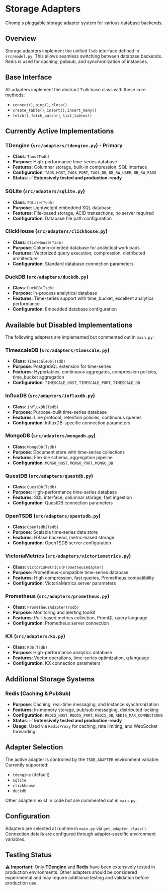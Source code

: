 # Storage Adapters

Chomp's pluggable storage adapter system for various database backends.

## Overview

Storage adapters implement the unified `Tsdb` interface defined in `src/model.py`. This allows seamless switching between database backends. Redis is used for caching, pubsub, and synchronization of instances.

## Base Interface

All adapters implement the abstract `Tsdb` base class with these core methods:
- `connect()`, `ping()`, `close()`
- `create_table()`, `insert()`, `insert_many()`
- `fetch()`, `fetch_batch()`, `list_tables()`

## Currently Active Implementations

### TDengine (`src/adapters/tdengine.py`) - Primary
- **Class**: `Taos(Tsdb)`
- **Purpose**: High-performance time-series database
- **Features**: Columnar storage, built-in compression, SQL interface
- **Configuration**: `TAOS_HOST`, `TAOS_PORT`, `TAOS_DB`, `DB_RW_USER`, `DB_RW_PASS`
- **Status**: ✅ **Extensively tested and production-ready**

### SQLite (`src/adapters/sqlite.py`)
- **Class**: `SQLite(Tsdb)`
- **Purpose**: Lightweight embedded SQL database
- **Features**: File-based storage, ACID transactions, no server required
- **Configuration**: Database file path configuration

### ClickHouse (`src/adapters/clickhouse.py`)
- **Class**: `ClickHouse(Tsdb)`
- **Purpose**: Column-oriented database for analytical workloads
- **Features**: Vectorized query execution, compression, distributed architecture
- **Configuration**: Standard database connection parameters

### DuckDB (`src/adapters/duckdb.py`)
- **Class**: `DuckDB(Tsdb)`
- **Purpose**: In-process analytical database
- **Features**: Time-series support with time_bucket, excellent analytics performance
- **Configuration**: Embedded database configuration

## Available but Disabled Implementations

The following adapters are implemented but commented out in `main.py`:

### TimescaleDB (`src/adapters/timescale.py`)
- **Class**: `TimescaleDb(Tsdb)`
- **Purpose**: PostgreSQL extension for time-series
- **Features**: Hypertables, continuous aggregates, compression policies, time_bucket aggregation
- **Configuration**: `TIMESCALE_HOST`, `TIMESCALE_PORT`, `TIMESCALE_DB`

### InfluxDB (`src/adapters/influxdb.py`)
- **Class**: `InfluxDb(Tsdb)`
- **Purpose**: Purpose-built time-series database
- **Features**: Line protocol, retention policies, continuous queries
- **Configuration**: InfluxDB-specific connection parameters

### MongoDB (`src/adapters/mongodb.py`)
- **Class**: `MongoDb(Tsdb)`
- **Purpose**: Document store with time-series collections
- **Features**: Flexible schema, aggregation pipeline
- **Configuration**: `MONGO_HOST`, `MONGO_PORT`, `MONGO_DB`

### QuestDB (`src/adapters/questdb.py`)
- **Class**: `QuestDb(Tsdb)`
- **Purpose**: High-performance time-series database
- **Features**: SQL interface, columnar storage, fast ingestion
- **Configuration**: QuestDB connection parameters

### OpenTSDB (`src/adapters/opentsdb.py`)
- **Class**: `OpenTsdb(Tsdb)`
- **Purpose**: Scalable time-series data store
- **Features**: HBase backend, metric-based storage
- **Configuration**: OpenTSDB server configuration

### VictoriaMetrics (`src/adapters/victoriametrics.py`)
- **Class**: `VictoriaMetrics(PrometheusAdapter)`
- **Purpose**: Prometheus-compatible time-series database
- **Features**: High compression, fast queries, Prometheus compatibility
- **Configuration**: VictoriaMetrics server parameters

### Prometheus (`src/adapters/prometheus.py`)
- **Class**: `PrometheusAdapter(Tsdb)`
- **Purpose**: Monitoring and alerting toolkit
- **Features**: Pull-based metrics collection, PromQL query language
- **Configuration**: Prometheus server connection

### KX (`src/adapters/kx.py`)
- **Class**: `Kdb(Tsdb)`
- **Purpose**: High-performance analytics database
- **Features**: Vector operations, time-series optimization, q language
- **Configuration**: KX connection parameters

## Additional Storage Systems

### Redis (Caching & PubSub)
- **Purpose**: Caching, real-time messaging, and instance synchronization
- **Features**: In-memory storage, pub/sub messaging, distributed locking
- **Configuration**: `REDIS_HOST`, `REDIS_PORT`, `REDIS_DB`, `REDIS_MAX_CONNECTIONS`
- **Status**: ✅ **Extensively tested and production-ready**
- **Usage**: Used via `RedisProxy` for caching, rate limiting, and WebSocket forwarding

## Adapter Selection

The active adapter is controlled by the `TSDB_ADAPTER` environment variable. Currently supported:
- `tdengine` (default)
- `sqlite`
- `clickhouse`
- `duckdb`

Other adapters exist in code but are commented out in `main.py`.

## Configuration

Adapters are selected at runtime in `main.py` via `get_adapter_class()`. Connection details are configured through adapter-specific environment variables.

## Testing Status

⚠️ **Important**: Only **TDengine** and **Redis** have been extensively tested in production environments. Other adapters should be considered experimental and may require additional testing and validation before production use.

